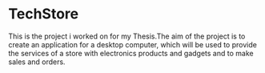 # TechStore
This is the project i worked on for my Thesis.The aim of the project is to create an application for a desktop computer, which will be used to provide the services of a store with electronics products and gadgets and to make sales and orders.
